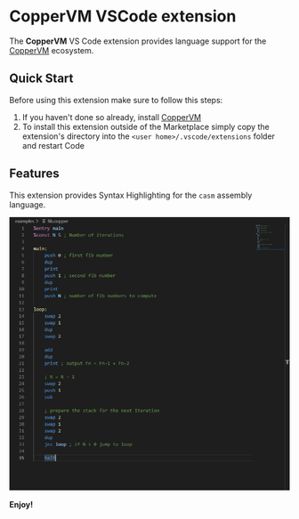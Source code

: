 # CopperVM VSCode extension

The **CopperVM** VS Code extension provides language support for the [CopperVM](https://github.com/Supercaly/coppervm) ecosystem.

## Quick Start

Before using this extension make sure to follow this steps:

1. If you haven't done so already, install [CopperVM](https://github.com/Supercaly/coppervm)
2. To install this extension outside of the Marketplace simply copy the extension's directory into the `<user home>/.vscode/extensions` folder and restart Code

## Features

This extension provides Syntax Highlighting for the `casm` assembly language.

![Sample code](asset/sample.png)

**Enjoy!**
